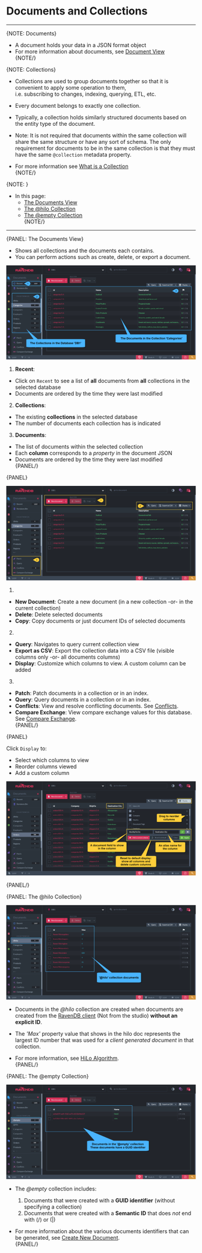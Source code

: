 ﻿# Documents and Collections
---

{NOTE: Documents}

* A document holds your data in a JSON format object  
* For more information about documents, see [Document View](../../../studio/database/documents/document-view)  
{NOTE/}

{NOTE: Collections}

* Collections are used to group documents together so that it is convenient to apply some operation to them,  
  i.e. subscribing to changes, indexing, querying, ETL, etc.  

* Every document belongs to exactly one collection.  

* Typically, a collection holds similarly structured documents based on the entity type of the document.  

* Note: It is not required that documents within the same collection will share the same structure or have any sort of schema. The only requirement for documents to be in the same collection is that they must have the same `@collection` metadata property.  

* For more information see [What is a Collection](../../../client-api/faq/what-is-a-collection)  
{NOTE/}

{NOTE: }

* In this page:  
  * [The Documents View](../../../studio/database/documents/documents-and-collections#the-documents-view)  
  * [The @hilo Collection](../../../studio/database/documents/documents-and-collections#the-@hilo-collection)  
  * [The @empty Collection](../../../studio/database/documents/documents-and-collections#the-@empty-collection)  
{NOTE/}

---

{PANEL: The Documents View}  

* Shows all collections and the documents each contains.  
* You can perform actions such as create, delete, or export a document.  

![Figure 1. Documents and Collections](images/documents-and-collections-1.png "Collection 'Categories'")

1.  **Recent**:  
  *  Click on `Recent` to see a list of **all** documents from **all** collections in the selected database  
  *  Documents are ordered by the time they were last modified  

2.  **Collections**:  
  *  The existing **collections** in the selected database  
  *  The number of documents each collection has is indicated  

3.  **Documents**:  
  *  The list of documents within the selected collection  
  *  Each **column** corresponds to a _property_ in the document JSON  
  *  Documents are ordered by the time they were last modified  
{PANEL/}

{PANEL}  

![Figure 2. Actions](images/documents-and-collections-2.png "Actions")

1.  
  * **New Document**: Create a new document (in a new collection -or- in the current collection)  
  * **Delete**: Delete selected documents  
  * **Copy**: Copy documents or just document IDs of selected documents  

2.  
  *  **Query**: Navigates to query current collection view  
  *  **Export as CSV**: Export the collection data into a CSV file (visible columns only -or- all documents columns)  
  *  **Display**: Customize which columns to view. A custom column can be added  

3.  
  * **Patch**: Patch documents in a collection or in an index.  
  * **Query**: Query documents in a collection or in an index.  
  * **Conflicts**: View and resolve conflicting documents. See [Conflicts](../../../studio/database/documents/conflicts-view).  
  * **Compare Exchange**: View compare exchange values for this database. See [Compare Exchange](../../../client-api/operations/compare-exchange/overview).  
{PANEL/}

{PANEL}  

Click `Display` to:  

* Select which columns to view  
* Reorder columns viewed  
* Add a custom column  


![Figure 3. Manage Displayed Columns](images/documents-and-collections-3.png "Manage Displayed Columns")

{PANEL/}

{PANEL: The @hilo Collection}  

![Figure 4. hilo collection](images/documents-and-collections-4.png "The @hilo Collection")

* Documents in the _@hilo_ collection are created when documents are created from the [RavenDB client](../../../client-api/session/storing-entities) (Not from the studio) **without an explicit ID**.  

* The _'Max'_ property value that shows in the hilo doc represents the largest ID number that was used for a _client generated document_ in that collection.  

* For more information, see [HiLo Algorithm](../../../client-api/document-identifiers/hilo-algorithm).  
{PANEL/}

{PANEL: The @empty Collection}  

![Figure 5. empty collection](images/documents-and-collections-5.png "The @empty Collection")

* The _@empty_ collection includes:  
  1. Documents that were created with a **GUID identifier** (without specifying a collection)  
  2. Documents that were created with a **Semantic ID** that does _not_ end with (/) or (|)  

* For more information about the various documents identifiers that can be generated, 
  see [Create New Document](../../../studio/database/documents/create-new-document#create-new-document).  
{PANEL/}


